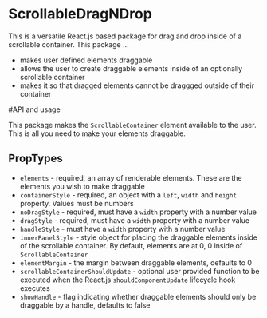 # ScrollableDragNDrop
This is a versatile React.js based package for drag and drop inside of a scrollable container. This package ...

* makes user defined elements draggable
* allows the user to create draggable elements inside of an optionally scrollable container
* makes it so that dragged elements cannot be draggged outside of their container

#API and usage

This package makes the `ScrollableContainer` element available to the user. This is all you need to make your elements draggable.

## PropTypes

* `elements` - required, an array of renderable elements. These are the elements you wish to make draggable
* `containerStyle` - required, an object with a `left`, `width` and `height` property. Values must be numbers 
* `noDragStyle` - required, must have a `width` property with a number value
* `dragStyle` - required, must have a `width` property with a number value
* `handleStyle` - must have a `width` property with a number value
* `innerPanelStyle` - style object for placing the draggable elements inside of the scrollable container. By default, elements are at 0, 0 inside of `ScrollableContainer`
* `elementMargin` - the margin between draggable elements, defaults to 0
* `scrollableContainerShouldUpdate` - optional user provided function to be executed when the React.js `shouldComponentUpdate` lifecycle hook executes
* `showHandle` - flag indicating whether draggable elements should only be draggable by a handle, defaults to false
